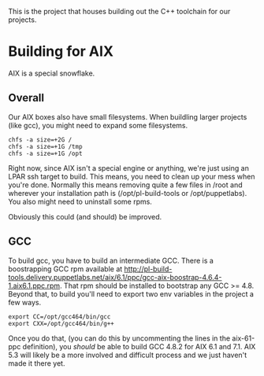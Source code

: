 This is the project that houses building out the C++ toolchain for our projects.



# Building for AIX

AIX is a special snowflake.

## Overall

Our AIX boxes also have small filesystems. When buildling larger projects (like
gcc), you might need to expand some filesystems.


    chfs -a size=+2G /
    chfs -a size=+1G /tmp
    chfs -a size=+1G /opt

Right now, since AIX isn't a special engine or anything, we're just using an
LPAR ssh target to build. This means, you need to clean up your mess when
you're done. Normally this means removing quite a few files in /root and
wherever your installation path is (/opt/pl-build-tools or /opt/puppetlabs).
You also might need to uninstall some rpms.

Obviously this could (and should) be improved.

## GCC

To build gcc, you have to build an intermediate GCC.
There is a boostrapping GCC rpm available at
http://pl-build-tools.delivery.puppetlabs.net/aix/6.1/ppc/gcc-aix-boostrap-4.6.4-1.aix6.1.ppc.rpm.
That rpm should be installed to bootstrap any GCC >= 4.8. Beyond that, to build
you'll need to export two env variables in the project a few ways.

    export CC=/opt/gcc464/bin/gcc
    export CXX=/opt/gcc464/bin/g++

Once you do that, (you can do this by uncommenting the lines in the aix-61-ppc
definition), you *should* be able to build GCC 4.8.2 for AIX 6.1 and 7.1. AIX
5.3 will likely be a more involved and difficult process and we just haven't
made it there yet.
